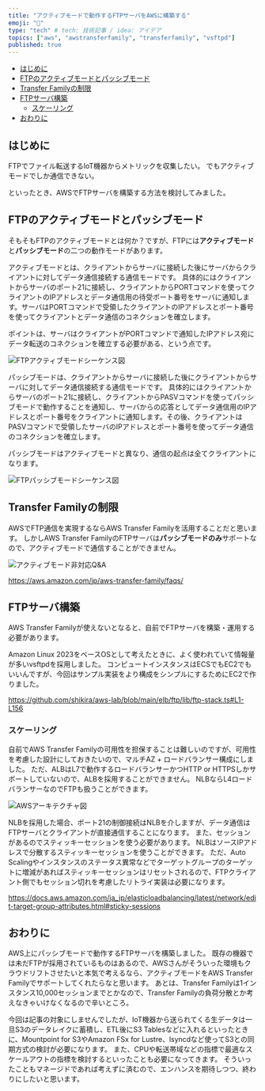 ```yaml
---
title: "アクティブモードで動作するFTPサーバをAWSに構築する"
emoji: "🔖"
type: "tech" # tech: 技術記事 / idea: アイデア
topics: ["aws", "awstransferfamily", "transferfamily", "vsftpd"]
published: true
---
```


- [はじめに](#はじめに)
- [FTPのアクティブモードとパッシブモード](#ftpのアクティブモードとパッシブモード)
- [Transfer Familyの制限](#transfer-familyの制限)
- [FTPサーバ構築](#ftpサーバ構築)
  - [スケーリング](#スケーリング)
- [おわりに](#おわりに)


## はじめに

FTPでファイル転送するIoT機器からメトリックを収集したい。
でもアクティブモードでしか通信できない。

といったとき、AWSでFTPサーバを構築する方法を検討してみました。

## FTPのアクティブモードとパッシブモード

そもそもFTPのアクティブモードとは何か？ですが、FTPには**アクティブモード**と**パッシブモード**の二つの動作モードがあります。

アクティブモードとは、クライアントからサーバに接続した後にサーバからクライアントに対してデータ通信接続する通信モードです。
具体的にはクライアントからサーバのポート21に接続し、クライアントからPORTコマンドを使ってクライアントのIPアドレスとデータ通信用の待受ポート番号をサーバに通知します。サーバはPORTコマンドで受領したクライアントのIPアドレスとポート番号を使ってクライアントとデータ通信のコネクションを確立します。

ポイントは、サーバはクライアントがPORTコマンドで通知したIPアドレス宛にデータ転送のコネクションを確立する必要がある、という点です。

![FTPアクティブモードシーケンス図](/images/b128fe723407ff/ftp-active-mode.drawio.svg)

パッシブモードは、クライアントからサーバに接続した後にクライアントからサーバに対してデータ通信接続する通信モードです。
具体的にはクライアントからサーバのポート21に接続し、クライアントからPASVコマンドを使ってパッシブモードで動作することを通知し、サーバからの応答としてデータ通信用のIPアドレスとポート番号をクライアントに通知します。その後、クライアントはPASVコマンドで受領したサーバのIPアドレスとポート番号を使ってデータ通信のコネクションを確立します。

パッシブモードはアクティブモードと異なり、通信の起点は全てクライアントになります。

![FTPパッシブモードシーケンス図](/images/b128fe723407ff/ftp-passive-mode.drawio.svg)

## Transfer Familyの制限

AWSでFTP通信を実現するならAWS Transfer Familyを活用することだと思います。
しかしAWS Transfer FamilyのFTPサーバは**パッシブモードのみ**サポートなので、アクティブモードで通信することができません。

![アクティブモード非対応Q&A](/images/b128fe723407ff/0003.png)

https://aws.amazon.com/jp/aws-transfer-family/faqs/


## FTPサーバ構築

AWS Transfer Familyが使えないとなると、自前でFTPサーバを構築・運用する必要があります。

Amazon Linux 2023をベースOSとして考えたときに、よく使われていて情報量が多いvsftpdを採用しました。
コンピュートインスタンスはECSでもEC2でもいいんですが、今回はサンプル実装をより構成をシンプルにするためにEC2で作りました。

https://github.com/shikira/aws-lab/blob/main/elb/ftp/lib/ftp-stack.ts#L1-L156

### スケーリング

自前でAWS Transfer Familyの可用性を担保することは難しいのですが、可用性を考慮した設計にしておきたいので、マルチAZ + ロードバランサー構成にしました。
ただ、ALBはL7で動作するロードバランサーかつHTTP or HTTPSしかサポートしていないので、ALBを採用することができません。
NLBならL4ロードバランサーなのでFTPも扱うことができます。

![AWSアーキテクチャ図](/images/b128fe723407ff/ftp-aws-arch.drawio.svg)

NLBを採用した場合、ポート21の制御接続はNLBを介しますが、データ通信はFTPサーバとクライアントが直接通信することになります。
また、セッションがあるのでスティッキーセッションを使う必要があります。
NLBはソースIPアドレスで分散するスティッキーセッションを使うことができます。
ただ、Auto Scalingやインスタンスのステータス異常などでターゲットグループのターゲットに増減があればスティッキーセッションはリセットされるので、FTPクライアント側でもセッション切れを考慮したリトライ実装は必要になります。

https://docs.aws.amazon.com/ja_jp/elasticloadbalancing/latest/network/edit-target-group-attributes.html#sticky-sessions

## おわりに

AWS上にパッシブモードで動作するFTPサーバを構築しました。
既存の機器では未だFTPが採用されているものはあるので、AWSさんがそういった環境もクラウドリフトさせたいと本気で考えるなら、アクティブモードをAWS Transfer Familyでサポートしてくれたらなと思います。
あとは、Transfer Familyは1インスタンス10,000セッションまでとかなので、Transfer Familyの負荷分散とか考えなきゃいけなくなるので辛いところ。

今回は記事の対象にしませんでしたが、IoT機器から送られてくる生データは一旦S3のデータレイクに蓄積し、ETL後にS3 Tablesなどに入れるといったときに、Mountpoint for S3やAmazon FSx for Lustre、lsyncdなど使ってS3との同期方式の検討が必要になります。
また、CPUや転送帯域などの指標で最適なスケールアウトの指標を検討するといったことも必要になってきます。
そういったこともマネージドであれば考えずに済むので、エンハンスを期待しつつ、終わりにしたいと思います。
